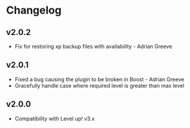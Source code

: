 Changelog
=========

v2.0.2
------

- Fix for restoring xp backup files with availability - Adrian Greeve

v2.0.1
------

- Fixed a bug causing the plugin to be broken in Boost - Adrian Greeve
- Gracefully handle case where required level is greater than max level

v2.0.0
------

- Compatibility with Level up! v3.x
